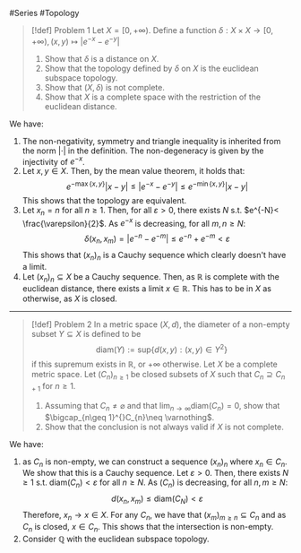 #Series  #Topology 

> [!def] Problem 1
> Let $X=[0,+\infty)$. Define a function $\delta:X\times X\to [0,+\infty),(x,y)\mapsto \left| e^{-x}-e^{-y} \right|$
> 1. Show that $\delta$ is a distance on $X$.
> 2. Show that the topology defined by $\delta$ on $X$ is the euclidean subspace topology.
> 3. Show that $(X,\delta)$ is not complete.
> 4. Show that $X$ is a complete space with the restriction of the euclidean distance.

We have:
1. The non-negativity, symmetry and triangle inequality is inherited from the norm $\left| \cdot  \right|$ in the definition. The non-degeneracy is given by the injectivity of $e^{-x}$. 
2. Let $x,y\in X$. Then, by the mean value theorem, it holds that: $$e^{-\max\{ x,y \}}\left| x-y \right| \leq\left| e^{-x}-e^{-y} \right| \leq e^{-\min\{ x,y \}}\left| x-y \right| $$This shows that the topology are equivalent.
3. Let $x_{n}=n$ for all $n\geq 1$. Then, for all $\varepsilon>0$, there exists $N$ s.t. $e^{-N}< \frac{\varepsilon}{2}$. As $e^{-x}$ is decreasing, for all $m,n\geq N$: $$\delta(x_{n},x_{m})=\left| e^{-n}-e^{-m} \right|\leq e^{-n}+e^{-m}<\varepsilon $$This shows that $(x_{n})_{n}$ is a Cauchy sequence which clearly doesn't have a limit.
4. Let $(x_{n})_{n}\subseteq X$ be a Cauchy sequence. Then, as $\mathbb{R}$ is complete with the euclidean distance, there exists a limit $x\in \mathbb{R}$. This has to be in $X$ as otherwise, as $X$ is closed.
---
> [!def] Problem 2
> In a metric space $(X,d)$, the diameter of a non-empty subset $Y\subseteq X$ is defined to be $$\text{diam}(Y):=\text{sup}\{ d(x,y):(x,y)\in Y^{2} \}$$ if this supremum exists in $\mathbb{R}$, or $+\infty$ otherwise. Let $X$ be a complete metric space. Let $(C_{n})_{n\geq 1}$ be closed subsets of $X$ such that $C_{n}\supseteq C_{n+1}$ for $n\geq 1$.
> 1. Assuming that $C_{n}\neq \varnothing$ and that $\lim_{ n \to \infty }\text{diam}(C_{n})=0$, show that $\bigcap_{n\geq 1}^{}C_{n}\neq \varnothing$.
> 2. Show that the conclusion is not always valid if $X$ is not complete.

We have:
1. as $C_{n}$ is non-empty, we can construct a sequence $(x_{n})_{n}$ where $x_{n}\in C_{n}$. We show that this is a Cauchy sequence. Let $\varepsilon>0$. Then, there exists $N\geq 1$ s.t. $\text{diam}(C_{n})<\varepsilon$ for all $n\geq N$. As $(C_{n})$ is decreasing, for all $n,m\geq N$:$$d(x_{n},x_{m})\leq \text{diam}(C_{N})<\varepsilon$$ Therefore, $x_{n}\to x\in X$. For any $C_{n}$, we have that $(x_{m})_{m\geq n}\subseteq C_{n}$ and as $C_{n}$ is closed, $x\in C_{n}$. This shows that the intersection is non-empty.
2. Consider $\mathbb{Q}$ with the euclidean subspace topology. 